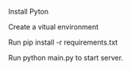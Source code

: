 Install Pyton

Create a vitual environment

Run pip install -r requirements.txt

Run python main.py to start server.
